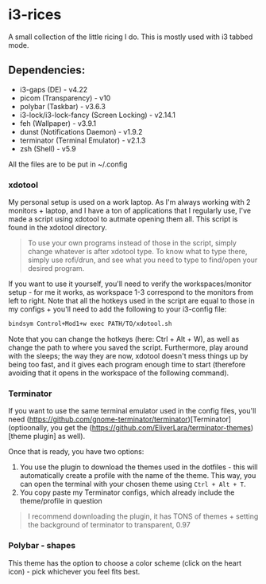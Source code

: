# i3-rices

A small collection of the little ricing I do. This is mostly used with i3 tabbed mode.

## Dependencies:

- i3-gaps (DE) - v4.22
- picom (Transparency) - v10
- polybar (Taskbar) - v3.6.3
- i3-lock/i3-lock-fancy (Screen Locking) - v2.14.1
- feh (Wallpaper) - v3.9.1
- dunst (Notifications Daemon) - v1.9.2
- terminator (Terminal Emulator) - v2.1.3
- zsh (Shell) - v5.9

All the files are to be put in ~/.config

### xdotool

My personal setup is used on a work laptop. As I'm always working with 2 monitors + laptop, and I have a ton of applications that I regularly use, I've made a script using xdotool to autmate opening them all. This script is found in the xdotool directory.

> To use your own programs instead of those in the script, simply change whatever is after xdotool type. To know what to type there, simply use rofi/drun, and see what you need to type to find/open your desired program.

If you want to use it yourself, you'll need to verify the workspaces/monitor setup - for me it works, as workspace 1-3 correspond to the monitors from left to right. Note that all the hotkeys used in the script are equal to those in my configs + you'll need to add the following to your i3-config file:

```bash
bindsym Control+Mod1+w exec PATH/TO/xdotool.sh
```

Note that you can change the hotkeys (here: Ctrl + Alt + W), as well as change the path to where you saved the script. Furthermore, play around with the sleeps; the way they are now, xdotool doesn't mess things up by being too fast, and it gives each program enough time to start (therefore avoiding that it opens in the workspace of the following command).

### Terminator

If you want to use the same terminal emulator used in the config files, you'll need (https://github.com/gnome-terminator/terminator)[Terminator] (optioonally, you get the (https://github.com/EliverLara/terminator-themes)[theme plugin] as well).

Once that is ready, you have two options:
1. You use the plugin to download the themes used in the dotfiles - this will automatically create a profile with the name of the theme. This way, you can open the terminal with your chosen theme using `Ctrl + Alt + T`.
2. You copy paste my Terminator configs, which already include the theme/profile in question

> I recommend downloading the plugin, it has TONS of themes + setting the background of terminator to transparent, 0.97

### Polybar - shapes

This theme has the option to choose a color scheme (click on the heart icon) - pick whichever you feel fits best.